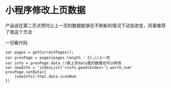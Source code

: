 # 小程序修改上页数据

产品说在第二页点赞时让上一页的数据能够在不刷新的情况下动态改变，同事推荐了我这个方法

一切看代码

```
var pages = getCurrentPages();
var prevPage = pages[pages.length - 2];//上一页
var info = prevPage.data //取上页data里的数据也可以修改
var newInfo = 'indexList['+info.goodsIndex+'].worth_num'
prevPage.setData({
    [newInfo]:that.data.iconNum
})

```